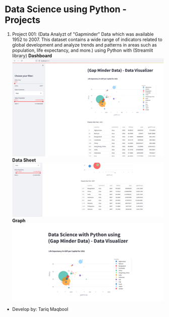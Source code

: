 # Data Science using Python - Projects
1. Project 001: 
   (Data Analyzt of "Gapminder" Data which was available 1952 to 2007. This dataset contains a wide range of indicators related to global development and analyze trends and patterns in areas such as population, life expectancy, and more.)  using Python with (Streamlit library)
   <b>Dashboard</b>
   <img src="p1-dashboard.png" alt="Dashboard">
   <b>Data Sheet</b>
   <img src="p1-d2.png" alt="Data Sheet">
   <b>Graph</b>
   <img src="p1-d1.png" alt="Graph">
   
* Develop by: Tariq Maqbool
